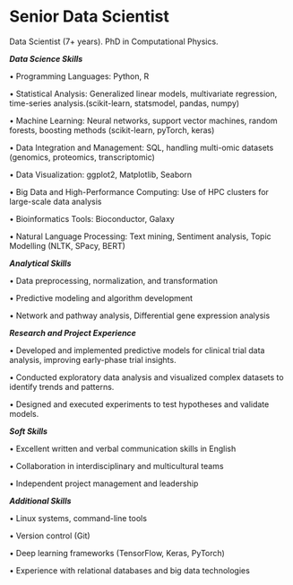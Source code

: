 # Senior Data Scientist

Data Scientist (7+ years). PhD in Computational Physics.

***Data Science Skills***

• Programming Languages: Python, R

• Statistical Analysis: Generalized linear models, multivariate regression, time-series analysis.(scikit-learn, statsmodel, pandas, numpy)

• Machine Learning: Neural networks, support vector machines, random forests, boosting methods (scikit-learn, pyTorch, keras)

• Data Integration and Management: SQL, handling multi-omic datasets (genomics, proteomics, transcriptomic)

• Data Visualization: ggplot2, Matplotlib, Seaborn

• Big Data and High-Performance Computing: Use of HPC clusters for large-scale data analysis

• Bioinformatics Tools: Bioconductor, Galaxy

• Natural Language Processing: Text mining, Sentiment analysis, Topic Modelling (NLTK, SPacy, BERT)

***Analytical Skills***

• Data preprocessing, normalization, and transformation

• Predictive modeling and algorithm development

• Network and pathway analysis, Differential gene expression analysis

***Research and Project Experience***

• Developed and implemented predictive models for clinical trial data analysis, improving early-phase trial
insights.

• Conducted exploratory data analysis and visualized complex datasets to identify trends and patterns.

• Designed and executed experiments to test hypotheses and validate models.

***Soft Skills***

• Excellent written and verbal communication skills in English

• Collaboration in interdisciplinary and multicultural teams

• Independent project management and leadership

***Additional Skills***

• Linux systems, command-line tools

• Version control (Git)

• Deep learning frameworks (TensorFlow, Keras, PyTorch)

• Experience with relational databases and big data technologies





